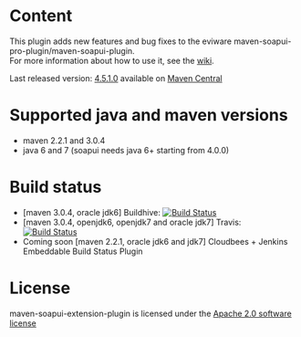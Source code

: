 Content
============

This plugin adds new features and bug fixes to the eviware maven-soapui-pro-plugin/maven-soapui-plugin.  
For more information about how to use it, see the [wiki](https://github.com/redfish4ktc/maven-soapui-extension-plugin/wiki).

Last released version: [4.5.1.0](https://github.com/redfish4ktc/maven-soapui-extension-plugin/wiki#wiki-changelog) available on [Maven Central](http://search.maven.org/#search|gav|1|g%3A%22com.github.redfish4ktc.soapui%22%20AND%20a%3A%22maven-soapui-extension-plugin%22)


Supported java and maven versions
============
  * maven 2.2.1 and 3.0.4
  * java 6 and 7 (soapui needs java 6+ starting from 4.0.0)

  
Build status
============ 
* [maven 3.0.4, oracle jdk6] Buildhive: [![Build Status](https://buildhive.cloudbees.com/job/redfish4ktc/job/maven-soapui-extension-plugin/badge/icon)](https://buildhive.cloudbees.com/job/redfish4ktc/job/maven-soapui-extension-plugin/)  
* [maven 3.0.4, openjdk6, openjdk7 and oracle jdk7] Travis: [![Build Status](https://secure.travis-ci.org/redfish4ktc/maven-soapui-extension-plugin.png?branch=master)](http://travis-ci.org/redfish4ktc/maven-soapui-extension-plugin)
* Coming soon [maven 2.2.1, oracle jdk6 and jdk7] Cloudbees + Jenkins Embeddable Build Status Plugin


License
============

maven-soapui-extension-plugin is licensed under the [Apache 2.0 software license](
http://www.apache.org/licenses/LICENSE-2.0.html)
